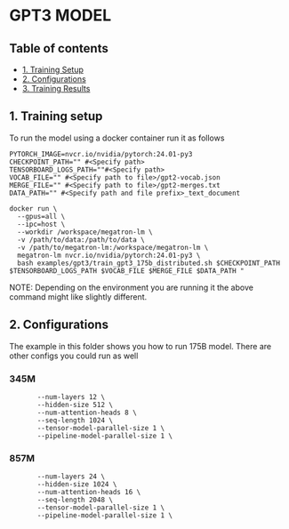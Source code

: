 # GPT3 MODEL

## Table of contents
- [1. Training Setup](#1-training-setup)
- [2. Configurations](#2-configurations)
- [3. Training Results](#3-training-results)

## 1. Training setup
<a id="markdown-training-setup" name="training-setup"></a>

To run the model using a docker container run it as follows
```
PYTORCH_IMAGE=nvcr.io/nvidia/pytorch:24.01-py3
CHECKPOINT_PATH="" #<Specify path>
TENSORBOARD_LOGS_PATH=""#<Specify path>
VOCAB_FILE="" #<Specify path to file>/gpt2-vocab.json
MERGE_FILE="" #<Specify path to file>/gpt2-merges.txt
DATA_PATH="" #<Specify path and file prefix>_text_document

docker run \
  --gpus=all \
  --ipc=host \
  --workdir /workspace/megatron-lm \
  -v /path/to/data:/path/to/data \
  -v /path/to/megatron-lm:/workspace/megatron-lm \
  megatron-lm nvcr.io/nvidia/pytorch:24.01-py3 \
  bash examples/gpt3/train_gpt3_175b_distributed.sh $CHECKPOINT_PATH $TENSORBOARD_LOGS_PATH $VOCAB_FILE $MERGE_FILE $DATA_PATH "

```
NOTE: Depending on the environment you are running it the above command might like slightly different.


## 2. Configurations
<a id="markdown-configurations" name="configurations"></a>
The example in this folder shows you how to run 175B model. There are other configs you could run as well

### 345M
```
       --num-layers 12 \
       --hidden-size 512 \
       --num-attention-heads 8 \
       --seq-length 1024 \
       --tensor-model-parallel-size 1 \
       --pipeline-model-parallel-size 1 \

```

### 857M
```
       --num-layers 24 \
       --hidden-size 1024 \
       --num-attention-heads 16 \
       --seq-length 2048 \
       --tensor-model-parallel-size 1 \
       --pipeline-model-parallel-size 1 \

```
